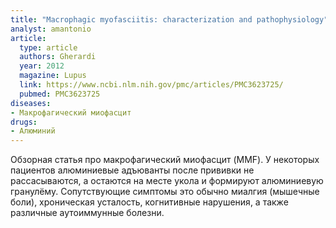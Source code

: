 ```yaml
---
title: "Macrophagic myofasciitis: characterization and pathophysiology"
analyst: amantonio
article:
  type: article
  authors: Gherardi
  year: 2012
  magazine: Lupus
  link: https://www.ncbi.nlm.nih.gov/pmc/articles/PMC3623725/
  pubmed: PMC3623725
diseases:
- Макрофагический миофасцит
drugs:
- Алюминий
---
```


Обзорная статья про макрофагический миофасцит (MMF). У некоторых пациентов алюминиевые адъюванты после прививки не рассасываются, а остаются на месте укола и формируют алюминиевую гранулёму. Сопутствующие симптомы это обычно миалгия (мышечные боли), хроническая усталость, когнитивные нарушения, а также различные аутоиммунные болезни.

